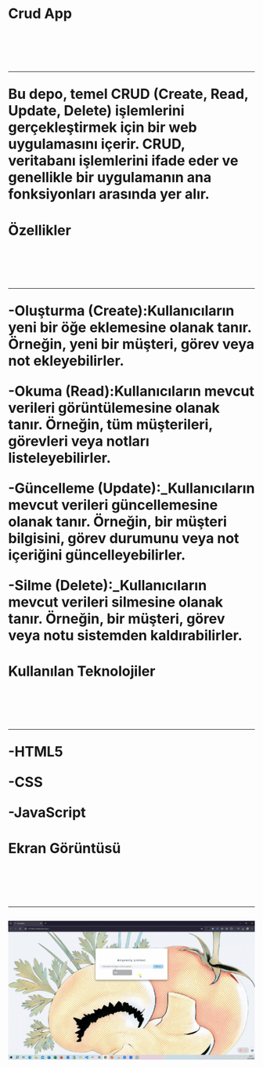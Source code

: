 <h1>Crud App <h1> <br>
<hr>
Bu depo, temel CRUD (Create, Read, Update, Delete) işlemlerini gerçekleştirmek için bir web uygulamasını içerir. CRUD, veritabanı işlemlerini ifade eder ve genellikle bir uygulamanın ana fonksiyonları arasında yer alır.<br>

<h1>Özellikler <h1> <br>
<hr>

-Oluşturma (Create):Kullanıcıların yeni bir öğe eklemesine olanak tanır. Örneğin, yeni bir müşteri, görev veya not ekleyebilirler. <br>

-Okuma (Read):Kullanıcıların mevcut verileri görüntülemesine olanak tanır. Örneğin, tüm müşterileri, görevleri veya notları listeleyebilirler.<br>

-Güncelleme (Update):_Kullanıcıların mevcut verileri güncellemesine olanak tanır. Örneğin, bir müşteri bilgisini, görev durumunu veya not içeriğini güncelleyebilirler.<br>

-Silme (Delete):_Kullanıcıların mevcut verileri silmesine olanak tanır. Örneğin, bir müşteri, görev veya notu sistemden kaldırabilirler.<br>

<h1>Kullanılan Teknolojiler <h1> <br>
<hr>

-HTML5 <br>

-CSS <br>

-JavaScript <br>

<h1>Ekran Görüntüsü<h1> <br>
<hr>

![](images/crud_app.gif)
